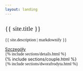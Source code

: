 ```yaml
---
layout: landing
---
```


<style>
  @import url('https://fonts.googleapis.com/css2?family=Abril+Fatface&family=Dancing+Script:wght@600&family=EB+Garamond:ital,wght@0,500;1,500&display=swap');

  #banner h2 {
      font-family: "Abril Fatface", serif;
      font-weight: 400;
      font-style: normal; 
  }
  /* @import url('https://fonts.googleapis.com/css2?family=Dancing+Script:wght@600&display=swap');
  
  #banner h2 {
    font-family: "Dancing Script", cursive;
    font-optical-sizing: auto;
    font-weight: 600;
    font-style: normal;
  } */
 </style>

<style>
  @import url('https://fonts.googleapis.com/css2?family=Dancing+Script:wght@600&family=EB+Garamond:ital,wght@0,500;1,500&display=swap');

  #banner p {
    font-family: "EB Garamond", serif;
    font-optical-sizing: auto;
    font-weight: 500;
    font-style: normal;
  }

  #details {
    font-family: "EB Garamond", serif;
    font-optical-sizing: auto;
    font-weight: 500;
    font-style: normal;
  }

  #dworafrodyta {
    font-family: "EB Garamond", serif;
    font-optical-sizing: auto;
    font-weight: 500;
    font-style: normal;
  }
</style>

<section id="banner">
  <div class="inner">
    <h2>{{ site.title }}</h2>
    <p>{{ site.description | markdownify }}</p>
  </div>
  <a href="#intro" class="more scrolly">Szczegóły</a>
</section>

<section id="details" class="wrapper style1 special">
  {% include sections/details.html %}
</section>

<section id="couple" class="wrapper alt style2">
{% include sections/couple.html %}
</section>

<section id="dworafrodyta" class="wrapper alt style2">
{% include sections/dworafrodyta.html %}
</section>